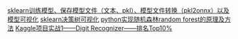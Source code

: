 [sklearn训练模型、保存模型文件（文本、pkl）、模型文件转换（pkl2onnx）以及模型可视化](https://blog.csdn.net/wiborgite/article/details/95778182)
[sklearn决策树可视化](http://ywtail.github.io/2017/06/08/sklearn决策树可视化/)
[python实现随机森林random forest的原理及方法](https://www.jb51.net/article/131172.htm)
[Kaggle项目实战1——Digit Recognizer——排名Top10%](https://blog.csdn.net/u013691510/article/details/43195227)